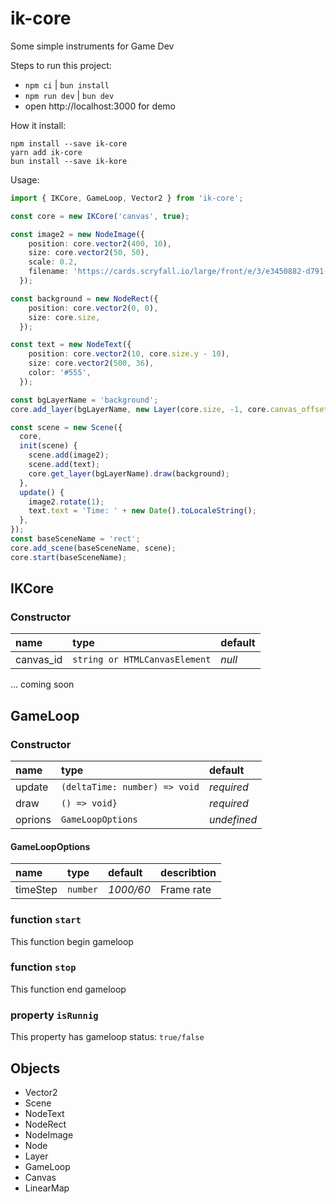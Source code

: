 # ik-core
Some simple instruments for Game Dev

Steps to run this project:
- `npm ci` | `bun install`
- `npm run dev` | `bun dev`
- open http://localhost:3000 for demo

How it install:
```
npm install --save ik-core
yarn add ik-core
bun install --save ik-kore
```

Usage:
```typescript
import { IKCore, GameLoop, Vector2 } from 'ik-core';

const core = new IKCore('canvas', true);

const image2 = new NodeImage({
    position: core.vector2(400, 10),
    size: core.vector2(50, 50),
    scale: 0.2,
    filename: 'https://cards.scryfall.io/large/front/e/3/e3450882-d791-4172-b02a-ee7fdb36acfc.jpg?1673310369',
  });

const background = new NodeRect({
    position: core.vector2(0, 0),
    size: core.size,
  });

const text = new NodeText({
    position: core.vector2(10, core.size.y - 10),
    size: core.vector2(500, 36),
    color: '#555',
  });

const bgLayerName = 'background';
core.add_layer(bgLayerName, new Layer(core.size, -1, core.canvas_offset), false);

const scene = new Scene({
  core,
  init(scene) {
    scene.add(image2);
    scene.add(text);
    core.get_layer(bgLayerName).draw(background);
  },
  update() {
    image2.rotate(1);
    text.text = 'Time: ' + new Date().toLocaleString();
  },
});
const baseSceneName = 'rect';
core.add_scene(baseSceneName, scene);
core.start(baseSceneName);
```

## IKCore

### Constructor
| name      | type                          | default |
| :-------- | :---------------------------- | :------ |
| canvas_id | `string or HTMLCanvasElement` | *null*  |
... coming soon

## GameLoop

### Constructor
| name    | type                          | default     |
| :------ | :---------------------------- | :---------- |
| update  | `(deltaTime: number) => void` | *required*  |
| draw    | `() => void}`                 | *required*  |
| oprions | `GameLoopOptions`             | *undefined* |

#### GameLoopOptions
| name     | type     | default   | describtion |
| :------- | :------- | :-------- | :---------- |
| timeStep | `number` | *1000/60* | Frame rate  |

### function `start`
This function begin gameloop

### function `stop`
This function end gameloop

### property `isRunnig` 
This property has gameloop status: `true/false`

## Objects
- Vector2
- Scene
- NodeText
- NodeRect
- NodeImage
- Node
- Layer
- GameLoop
- Canvas
- LinearMap